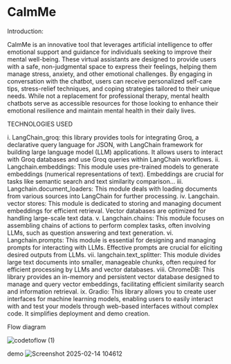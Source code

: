 # CalmMe
Introduction:

 CalmMe is an innovative tool that leverages artificial intelligence to offer emotional support and
 guidance for individuals seeking to improve their mental well-being.
 These virtual assistants are designed to provide users with a safe, non-judgmental space to express their
 feelings, helping them manage stress, anxiety, and other emotional challenges.
 By engaging in conversation with the chatbot, users can receive personalized self-care tips, stress-relief
 techniques, and coping strategies tailored to their unique needs.
 While not a replacement for professional therapy, mental health chatbots serve as accessible resources for
 those looking to enhance their emotional resilience and maintain mental health in their daily lives.
 
 
 TECHNOLOGIES USED
 
 i. LangChain_groq: this library provides tools for integrating Groq, a declarative query language for JSON, with LangChain
 framework for building large language model (LLM) applications. It allows users to interact with Groq databases and use
 Groq queries within LangChain workflows.
 ii. Langchain.embeddings: This module uses pre-trained models to generate embeddings (numerical representations of text). Embeddings are crucial for tasks like semantic search and text similarity comparison...
 iii. Langchain.document_loaders: This module deals with loading documents from various sources into LangChain for
 further processing.
 iv. Langchain. vector stores: This module is dedicated to storing and managing document embeddings for efficient retrieval.
 Vector databases are optimized for handling large-scale text data.
 v. Langchain.chains: This module focuses on assembling chains of actions to perform complex tasks, often involving LLMs,
 such as question answering and text generation.
 vi. Langchain.prompts: This module is essential for designing and managing prompts for interacting with LLMs. Effective
 prompts are crucial for eliciting desired outputs from LLMs.
 vii. langchain.text_splitter: This module divides large text documents into smaller, manageable chunks,
 often required for efficient processing by LLMs and vector databases.
 viii. ChromeDB: This library provides an in-memory and persistent vector database designed to manage and query vector
 embeddings, facilitating efficient similarity search and information retrieval.
 ix. Gradio: This library allows you to create user interfaces for machine learning models, enabling users to easily interact
 with and test your models through web-based interfaces without complex code. It simplifies deployment and demo creation.

 Flow diagram
 
 ![codetoflow (1)](https://github.com/user-attachments/assets/c1853f55-93ff-4f08-a562-aa810e33f65e)

 demo
![Screenshot 2025-02-14 104612](https://github.com/user-attachments/assets/4146fe0d-7f45-46e7-b730-a4542b0ba340)
